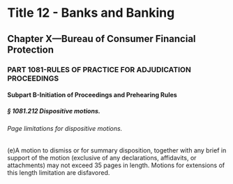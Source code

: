 
# Title 12 - Banks and Banking
## Chapter X—Bureau of Consumer Financial Protection
### PART 1081-RULES OF PRACTICE FOR ADJUDICATION PROCEEDINGS
#### Subpart B-Initiation of Proceedings and Prehearing Rules
##### § 1081.212 Dispositive motions.
###### Page limitations for dispositive motions.

(e)A motion to dismiss or for summary disposition, together with any brief in support of the motion (exclusive of any declarations, affidavits, or attachments) may not exceed 35 pages in length. Motions for extensions of this length limitation are disfavored.
